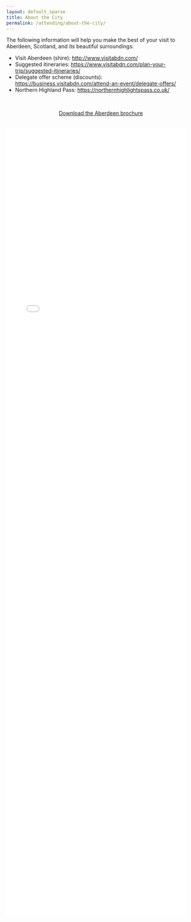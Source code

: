 ```yaml
---
layout: default_sparse
title: About the City
permalink: /attending/about-the-city/
---
```


The following information will help you make the best of your visit to Aberdeen, Scotland, and its beautiful surroundings:

- Visit Aberdeen (shire): <http://www.visitabdn.com/>
- Suggested itineraries: <https://www.visitabdn.com/plan-your-trip/suggested-itineraries/>
- Delegate offer scheme (discounts): <https://business.visitabdn.com/attend-an-event/delegate-offers/>
- Northern Highland Pass: <https://northernhighlightspass.co.uk/>

<br>

<div class="row no-gutters pt-0 d-xs-block {%comment%}d-xl-none{%endcomment%}">
	<div class="mb-1 pl-2 pr-2 mx-auto mx-sm-left col-xs-auto">
		<p style="text-align: center;"><a class="btn btn-primary" role="button" href="../../files/aberdeen_brochure.pdf">Download the Aberdeen brochure</a></p>
	</div>
</div>

<br>

<embed src="../../files/aberdeen_brochure.pdf" width="95%" height="2100px" />
